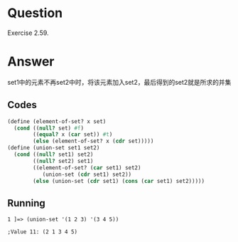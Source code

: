 # Question
Exercise 2.59.

# Answer
set1中的元素不再set2中时，将该元素加入set2，最后得到的set2就是所求的并集
## Codes
```scheme
(define (element-of-set? x set)
  (cond ((null? set) #f)
        ((equal? x (car set)) #t)
        (else (element-of-set? x (cdr set)))))
(define (union-set set1 set2)
  (cond ((null? set1) set2)
        ((null? set2) set1)
        ((element-of-set? (car set1) set2)
           (union-set (cdr set1) set2))
        (else (union-set (cdr set1) (cons (car set1) set2)))))
```

## Running
```
1 ]=> (union-set '(1 2 3) '(3 4 5))

;Value 11: (2 1 3 4 5)
```
